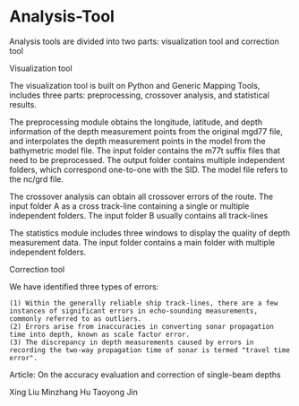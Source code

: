 # Analysis-Tool
Analysis tools are divided into two parts: visualization tool and correction tool

Visualization tool
  
  The visualization tool is built on Python and Generic Mapping Tools, includes three parts: preprocessing, crossover analysis, and statistical results.

  The preprocessing module obtains the longitude, latitude, and depth information of the depth measurement points from the original mgd77 file, and interpolates the depth measurement points in the model from the bathymetric model file.
    The input folder contains the m77t suffix files that need to be preprocessed. The output folder contains multiple independent folders, which correspond one-to-one with the SID. The model file refers to the nc/grd file.

  The crossover analysis can obtain all crossover errors of the route.
    The input folder A as a cross track-line containing a single or multiple independent folders. The input folder B usually contains all track-lines

  The statistics module includes three windows to display the quality of depth measurement data.
    The input folder contains a main folder with multiple independent folders.


Correction tool

  We have identified three types of errors:
    
    (1)	Within the generally reliable ship track-lines, there are a few instances of significant errors in echo-sounding measurements, commonly referred to as outliers.
    (2)	Errors arise from inaccuracies in converting sonar propagation time into depth, known as scale factor error.
    (3)	The discrepancy in depth measurements caused by errors in recording the two-way propagation time of sonar is termed "travel time error".




Article: On the accuracy evaluation and correction of single-beam depths

Xing Liu 
Minzhang Hu 
Taoyong Jin


